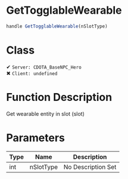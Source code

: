 # GetTogglableWearable
```js	
handle GetTogglableWearable(nSlotType)
```
# Class
✔ `Server: CDOTA_BaseNPC_Hero`  
✖ `Client: undefined`  

# Function Description
Get wearable entity in slot (slot)
# Parameters
Type|Name|Description
--|--|--
int|nSlotType|No Description Set
